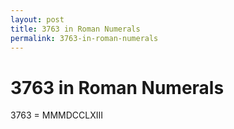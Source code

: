 ```yaml
---
layout: post
title: 3763 in Roman Numerals
permalink: 3763-in-roman-numerals
---
```


# 3763 in Roman Numerals

3763 = MMMDCCLXIII
